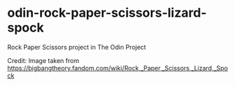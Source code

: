 # odin-rock-paper-scissors-lizard-spock
Rock Paper Scissors project in The Odin Project

Credit:
Image taken from https://bigbangtheory.fandom.com/wiki/Rock,_Paper,_Scissors,_Lizard,_Spock
